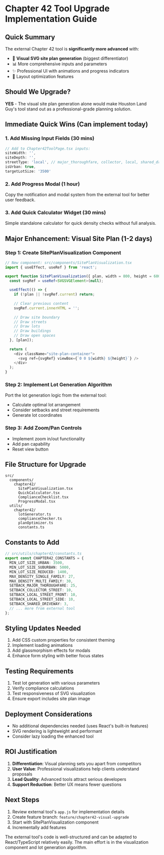 # Chapter 42 Tool Upgrade Implementation Guide

## Quick Summary
The external Chapter 42 tool is **significantly more advanced** with:
- 🎨 **Visual SVG site plan generation** (biggest differentiator)
- 📊 More comprehensive inputs and parameters
- ✨ Professional UI with animations and progress indicators
- 🔧 Layout optimization features

## Should We Upgrade?
**YES** - The visual site plan generation alone would make Houston Land Guy's tool stand out as a professional-grade planning solution.

## Immediate Quick Wins (Can implement today)

### 1. Add Missing Input Fields (30 mins)
```typescript
// Add to Chapter42ToolPage.tsx inputs:
siteWidth: '',
siteDepth: '', 
streetType: 'local', // major_thoroughfare, collector, local, shared_driveway
isUrban: true,
targetLotSize: '3500'
```

### 2. Add Progress Modal (1 hour)
Copy the notification and modal system from the external tool for better user feedback.

### 3. Add Quick Calculator Widget (30 mins)
Simple standalone calculator for quick density checks without full analysis.

## Major Enhancement: Visual Site Plan (1-2 days)

### Step 1: Create SitePlanVisualization Component
```typescript
// New component: src/components/SitePlanVisualization.tsx
import { useEffect, useRef } from 'react';

export function SitePlanVisualization({ plan, width = 800, height = 600 }) {
  const svgRef = useRef<SVGSVGElement>(null);
  
  useEffect(() => {
    if (!plan || !svgRef.current) return;
    
    // Clear previous content
    svgRef.current.innerHTML = '';
    
    // Draw site boundary
    // Draw streets
    // Draw lots
    // Draw buildings
    // Draw open spaces
  }, [plan]);
  
  return (
    <div className="site-plan-container">
      <svg ref={svgRef} viewBox={`0 0 ${width} ${height}`} />
    </div>
  );
}
```

### Step 2: Implement Lot Generation Algorithm
Port the lot generation logic from the external tool:
- Calculate optimal lot arrangement
- Consider setbacks and street requirements
- Generate lot coordinates

### Step 3: Add Zoom/Pan Controls
- Implement zoom in/out functionality
- Add pan capability
- Reset view button

## File Structure for Upgrade

```
src/
  components/
    chapter42/
      SitePlanVisualization.tsx
      QuickCalculator.tsx
      ComplianceChecklist.tsx
      ProgressModal.tsx
  utils/
    chapter42/
      lotGenerator.ts
      complianceChecker.ts
      planOptimizer.ts
      constants.ts
```

## Constants to Add
```typescript
// src/utils/chapter42/constants.ts
export const CHAPTER42_CONSTANTS = {
  MIN_LOT_SIZE_URBAN: 3500,
  MIN_LOT_SIZE_SUBURBAN: 5000,
  MIN_LOT_SIZE_REDUCED: 1400,
  MAX_DENSITY_SINGLE_FAMILY: 27,
  MAX_DENSITY_MULTI_FAMILY: 30,
  SETBACK_MAJOR_THOROUGHFARE: 25,
  SETBACK_COLLECTOR_STREET: 10,
  SETBACK_LOCAL_STREET_FRONT: 10,
  SETBACK_LOCAL_STREET_SIDE: 10,
  SETBACK_SHARED_DRIVEWAY: 3,
  // ... more from external tool
};
```

## Styling Updates Needed
1. Add CSS custom properties for consistent theming
2. Implement loading animations
3. Add glassmorphism effects for modals
4. Enhance form styling with better focus states

## Testing Requirements
1. Test lot generation with various parameters
2. Verify compliance calculations
3. Test responsiveness of SVG visualization
4. Ensure export includes site plan image

## Deployment Considerations
- No additional dependencies needed (uses React's built-in features)
- SVG rendering is lightweight and performant
- Consider lazy loading the enhanced tool

## ROI Justification
1. **Differentiation**: Visual planning sets you apart from competitors
2. **User Value**: Professional visualizations help clients understand proposals
3. **Lead Quality**: Advanced tools attract serious developers
4. **Support Reduction**: Better UX means fewer questions

## Next Steps
1. Review external tool's `app.js` for implementation details
2. Create feature branch: `feature/chapter42-visual-upgrade`
3. Start with SitePlanVisualization component
4. Incrementally add features

The external tool's code is well-structured and can be adapted to React/TypeScript relatively easily. The main effort is in the visualization component and lot generation algorithm.